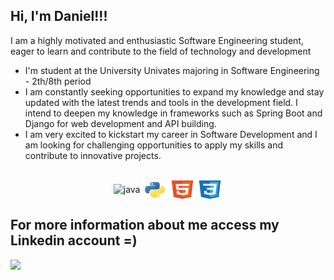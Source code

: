 ## Hi, I'm Daniel!!! 

I am a highly motivated and enthusiastic Software Engineering student, eager to learn and contribute to the field of technology and development

- I'm student at the University Univates majoring in Software Engineering - 2th/8th period
- I am constantly seeking opportunities to expand my knowledge and stay updated with the latest trends and tools in the development field. I intend to deepen my knowledge in frameworks such as Spring Boot and Django for web development and API building.
- I am very excited to kickstart my career in Software Development and I am looking for challenging opportunities to apply my skills and contribute to innovative projects.

<div>
  <div style="display: inline_block" align="center"><br>
  <img align="center" alt="java" height="30" width="40" src="https://cdn.jsdelivr.net/gh/devicons/devicon/icons/java/java-original-wordmark.svg">
  <img align="center" alt="py" height="30" width="40" src="https://raw.githubusercontent.com/devicons/devicon/master/icons/python/python-original.svg">
  <img align="center" alt="html5" height="30" width="40" src="https://raw.githubusercontent.com/devicons/devicon/master/icons/html5/html5-original.svg">
  <img align="center" alt="css" height="30" width="40" src="https://raw.githubusercontent.com/devicons/devicon/master/icons/css3/css3-original.svg">
</div>

  ## For more information about me access my Linkedin account =)
  
  <a href="https://www.linkedin.com/in/daniel-corbellini-/" target="_blank"><img src="https://img.shields.io/badge/-LinkedIn-%230077B5?style=for-the-badge&logo=linkedin&logoColor=white" target="_blank"></a>  </div>
  





